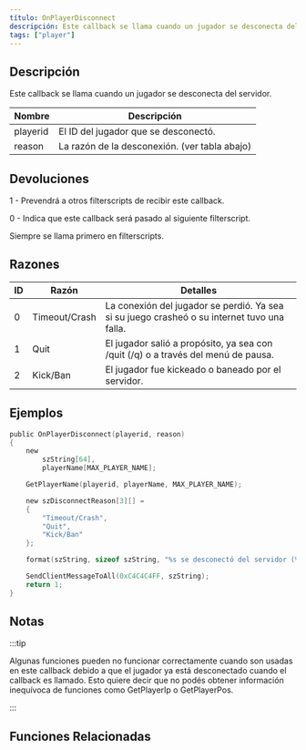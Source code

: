 ```yaml
---
título: OnPlayerDisconnect
descripción: Este callback se llama cuando un jugador se desconecta del servidor.
tags: ["player"]
---
```


## Descripción

Este callback se llama cuando un jugador se desconecta del servidor.

| Nombre     | Descripción                                      |
| -------- | -------------------------------------------------- |
| playerid | El ID del jugador que se desconectó.               |
| reason   | La razón de la desconexión. (ver tabla abajo)      |

## Devoluciones

1 - Prevendrá a otros filterscripts de recibir este callback.

0 - Indica que este callback será pasado al siguiente filterscript.

Siempre se llama primero en filterscripts.

## Razones

| ID | Razón         | Detalles                                                                                     |
| -- | ------------- | -------------------------------------------------------------------------------------------- |
| 0  | Timeout/Crash | La conexión del jugador se perdió. Ya sea si su juego crasheó o su internet tuvo una falla.  |
| 1  | Quit          | El jugador salió a propósito, ya sea con /quit (/q) o a través del menú de pausa.            |
| 2  | Kick/Ban      | El jugador fue kickeado o baneado por el servidor.                                           |

## Ejemplos

```c
public OnPlayerDisconnect(playerid, reason)
{
    new
        szString[64],
        playerName[MAX_PLAYER_NAME];

    GetPlayerName(playerid, playerName, MAX_PLAYER_NAME);

    new szDisconnectReason[3][] =
    {
        "Timeout/Crash",
        "Quit",
        "Kick/Ban"
    };

    format(szString, sizeof szString, "%s se desconectó del servidor (%s).", playerName, szDisconnectReason[reason]);

    SendClientMessageToAll(0xC4C4C4FF, szString);
    return 1;
}
```

## Notas

:::tip

Algunas funciones pueden no funcionar correctamente cuando son usadas en este callback debido a que el jugador ya está desconectado cuando el callback es llamado. Esto quiere decir que no podés obtener información inequívoca de funciones como GetPlayerIp o GetPlayerPos.

:::

## Funciones Relacionadas
